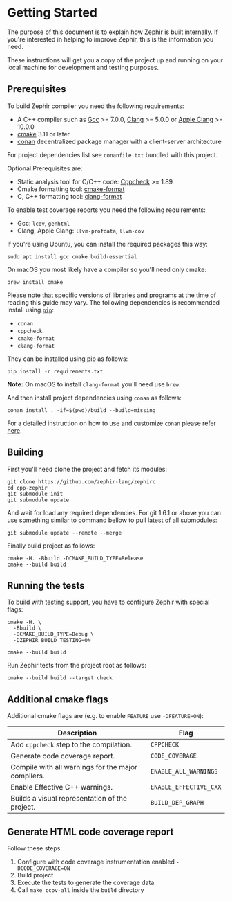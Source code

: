 # Getting Started

The purpose of this document is to explain how Zephir is built internally.
If you're interested in helping to improve Zephir, this is the information
you need.

These instructions will get you a copy of the project up and running on your
local machine for development and testing purposes.

## Prerequisites

To build Zephir compiler you need the following requirements:
* A C++ compiler such as [Gcc](https://gcc.gnu.org) >= 7.0.0, [Clang](https://clang.llvm.org) >= 5.0.0 or [Apple Clang](https://apps.apple.com/us/app/xcode/id497799835) >= 10.0.0
* [cmake](https://cmake.org) 3.11 or later
* [conan](https://conan.io) decentralized package manager with a client-server architecture

For project dependencies list see `conanfile.txt` bundled with this project.

Optional Prerequisites are:
* Static analysis tool for C/C++ code: [Cppcheck](https://github.com/danmar/cppcheck) >= 1.89
* Cmake formatting tool: [cmake-format](https://github.com/cheshirekow/cmake_format)
* C, C++ formatting tool: [clang-format](https://clang.llvm.org/docs/ClangFormat.html)

To enable test coverage reports you need the following requirements:
* Gcc: `lcov`, `genhtml`
* Clang, Apple Clang: `llvm-profdata`, `llvm-cov`

If you're using Ubuntu, you can install the required packages this way:
```shell script
sudo apt install gcc cmake build-essential
```

On macOS you most likely have a compiler so you'll need only cmake:
```shell script
brew install cmake
```

Please note that specific versions of libraries and programs at the time of reading this guide may vary.
The following dependencies is recommended install using [`pip`](https://pip.pypa.io):
* `conan`
* `cppcheck`
* `cmake-format`
* `clang-format`

They can be installed using pip as follows:
```shell script
pip install -r requirements.txt
```

**Note:** On macOS to install `clang-format` you'll need use `brew`.

And then install project dependencies using `conan` as follows:
```shell script
conan install . -if=$(pwd)/build --build=missing
```

For a detailed instruction on how to use and customize `conan` please refer
[here](https://docs.conan.io/en/latest/getting_started.html).

## Building

First you'll need clone the project and fetch its modules:
```shell script
git clone https://github.com/zephir-lang/zephirc
cd cpp-zephir
git submodule init
git submodule update
```

And wait for load any required dependencies. For git 1.6.1 or above you can use something similar to command bellow
to pull latest of all submodules:
```shell script
git submodule update --remote --merge
```

Finally build project as follows:
```shell script
cmake -H. -Bbuild -DCMAKE_BUILD_TYPE=Release
cmake --build build
```

## Running the tests

To build with testing support, you have to configure Zephir with special flags:
```shell script
cmake -H. \
  -Bbuild \
  -DCMAKE_BUILD_TYPE=Debug \
  -DZEPHIR_BUILD_TESTING=ON

cmake --build build
```

Run Zephir tests from the project root as follows:
```shell script
cmake --build build --target check
```

## Additional cmake flags

Additional cmake flags are (e.g. to enable `FEATURE` use `-DFEATURE=ON`):

| Description                                         | Flag                   |
| --------------------------------------------------- |------------------------|
| Add `cppcheck` step to the compilation.             | `CPPCHECK`             |
| Generate code coverage report.                      | `CODE_COVERAGE`        |
| Compile with all warnings for the major compilers.  | `ENABLE_ALL_WARNINGS`  |
| Enable Effective C++ warnings.                      | `ENABLE_EFFECTIVE_CXX` |
| Builds a visual representation of the project.      | `BUILD_DEP_GRAPH`      |

## Generate HTML code coverage report

Follow these steps:
1. Configure with code coverage instrumentation enabled `-DCODE_COVERAGE=ON`
2. Build project
3. Execute the tests to generate the coverage data
4. Call `make ccov-all` inside the `build` directory
